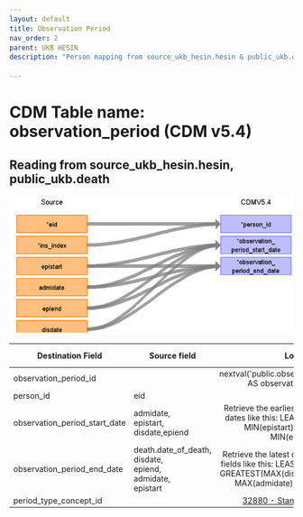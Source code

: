 ```yaml
---
layout: default
title: Observation Period
nav_order: 2
parent: UKB HESIN
description: "Person mapping from source_ukb_hesin.hesin & public_ukb.death tables"

---
```


# CDM Table name: observation_period (CDM v5.4)

## Reading from source_ukb_hesin.hesin, public_ukb.death

![](../images/image3.png)

| Destination Field | Source field | Logic | Comment field |
| --- | --- | :---: | --- |
| observation_period_id |  | nextval('public.observation_period_seq') AS observation_period_id |  Autogenerate|
| person_id | eid | | |
| observation_period_start_date | admidate,<br>epistart,<br>disdate,epiend | Retrieve the earliest date among those dates like this: LEAST(MIN(admidate), MIN(epistart),MIN(disdate), MIN(epiend))| |
| observation_period_end_date |death.date_of_death,<br>disdate,<br>epiend,<br>admidate,<br>epistart | Retrieve the latest date among the date fields like this: LEAST(death.death_date, GREATEST(MAX(disdate), MAX(epiend), MAX(admidate), MAX(epistart)))| |
| period_type_concept_id | | [32880 - Standard algorithm](https://athena.ohdsi.org/search-terms/terms/32880)| |
